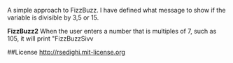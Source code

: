 A simple approach to FizzBuzz. I have defined what message to show if the variable is divisible by 3,5 or 15.


**FizzBuzz2**
When the user enters a number that is multiples of 7, such as 105, it will print "FizzBuzzSivv


##License
http://rsedighi.mit-license.org
